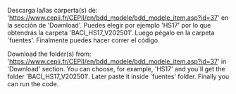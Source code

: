 Descarga la/las carperta(s) de: 'https://www.cepii.fr/CEPII/en/bdd_modele/bdd_modele_item.asp?id=37' en la sección de 'Download'. 
Puedes elegir por ejemplo 'HS17' por lo que obtendrás la carpeta 'BACI_HS17_V202501'. Luego pégalo en la carpeta ´fuentes'. 
Finalmente puedes hacer correr el código.

Download the folder(s) from: 'https://www.cepii.fr/CEPII/en/bdd_modele/bdd_modele_item.asp?id=37' in 'Download' section. 
You can choose, for example, 'HS17' and you´ll get the folder 'BACI_HS17_V202501'. Later paste it inside ´fuentes' folder.
Finally you can run the code.
